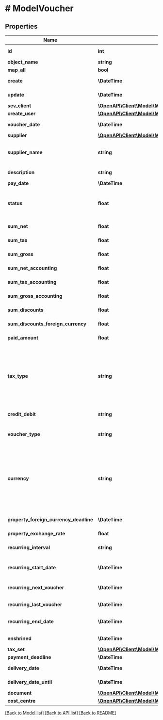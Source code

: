 # # ModelVoucher

## Properties

Name | Type | Description | Notes
------------ | ------------- | ------------- | -------------
**id** | **int** | The voucher id | [optional] [readonly]
**object_name** | **string** | The voucher object name |
**map_all** | **bool** |  |
**create** | **\DateTime** | Date of voucher creation | [optional] [readonly]
**update** | **\DateTime** | Date of last voucher update | [optional] [readonly]
**sev_client** | [**\OpenAPI\Client\Model\ModelVoucherSevClient**](ModelVoucherSevClient.md) |  | [optional]
**create_user** | [**\OpenAPI\Client\Model\ModelVoucherCreateUser**](ModelVoucherCreateUser.md) |  | [optional]
**voucher_date** | **\DateTime** | Needs to be provided as timestamp or dd.mm.yyyy | [optional]
**supplier** | [**\OpenAPI\Client\Model\ModelVoucherSupplier**](ModelVoucherSupplier.md) |  | [optional]
**supplier_name** | **string** | The supplier name.&lt;br&gt;       The value you provide here will determine what supplier name is shown for the voucher in case you did not provide a supplier. | [optional]
**description** | **string** | The description of the voucher. Essentially the voucher number. | [optional]
**pay_date** | **\DateTime** | Needs to be timestamp or dd.mm.yyyy | [optional]
**status** | **float** | Please have a look in       &lt;a href&#x3D;&#39;https://api.sevdesk.de/#section/Types-and-status-of-vouchers&#39;&gt;status of vouchers&lt;/a&gt;      to see what the different status codes mean |
**sum_net** | **float** | Net sum of the voucher | [optional] [readonly]
**sum_tax** | **float** | Tax sum of the voucher | [optional] [readonly]
**sum_gross** | **float** | Gross sum of the voucher | [optional] [readonly]
**sum_net_accounting** | **float** | Net accounting sum of the voucher. Is usually the same as sumNet | [optional] [readonly]
**sum_tax_accounting** | **float** | Tax accounting sum of the voucher. Is usually the same as sumTax | [optional] [readonly]
**sum_gross_accounting** | **float** | Gross accounting sum of the voucher. Is usually the same as sumGross | [optional] [readonly]
**sum_discounts** | **float** | Sum of all discounts in the voucher | [optional] [readonly]
**sum_discounts_foreign_currency** | **float** | Discounts sum of the voucher in the foreign currency | [optional] [readonly]
**paid_amount** | **float** | Amount which has already been paid for this voucher by the customer | [optional] [readonly]
**tax_type** | **string** | Tax type of the voucher. There are four tax types: 1. default - Umsatzsteuer ausweisen 2. eu - Steuerfreie innergemeinschaftliche Lieferung (Europäische Union) 3. noteu - Steuerschuldnerschaft des Leistungsempfängers (außerhalb EU, z. B. Schweiz) 4. custom - Using custom tax set 5. ss - Not subject to VAT according to §19 1 UStG Tax rates are heavily connected to the tax type used. |
**credit_debit** | **string** | Defines if your voucher is a credit (C) or debit (D) |
**voucher_type** | **string** | Type of the voucher. For more information on the different types, check       &lt;a href&#x3D;&#39;https://api.sevdesk.de/#section/Types-and-status-of-vouchers&#39;&gt;this&lt;/a&gt; |
**currency** | **string** | specifies which currency the voucher should have. Attention: If the currency differs from the default currency stored in the account, then either the \&quot;propertyForeignCurrencyDeadline\&quot; or \&quot;propertyExchangeRate\&quot; parameter must be specified. If both parameters are specified, then the \&quot;propertyForeignCurrencyDeadline\&quot; parameter is preferred | [optional]
**property_foreign_currency_deadline** | **\DateTime** | Defines the exchange rate day and and then the exchange rate is set from sevDesk. Needs to be provided as timestamp or dd.mm.yyyy | [optional]
**property_exchange_rate** | **float** | Defines the exchange rate | [optional]
**recurring_interval** | **string** | The DateInterval in which recurring vouchers are generated.&lt;br&gt;       Necessary attribute for all recurring vouchers. | [optional] [readonly]
**recurring_start_date** | **\DateTime** | The date when the recurring vouchers start being generated.&lt;br&gt;       Necessary attribute for all recurring vouchers. | [optional] [readonly]
**recurring_next_voucher** | **\DateTime** | The date when the next voucher should be generated.&lt;br&gt;       Necessary attribute for all recurring vouchers. | [optional] [readonly]
**recurring_last_voucher** | **\DateTime** | The date when the last voucher was generated. | [optional] [readonly]
**recurring_end_date** | **\DateTime** | The date when the recurring vouchers end being generated.&lt;br&gt;      Necessary attribute for all recurring vouchers. | [optional] [readonly]
**enshrined** | **\DateTime** | Defines if and when voucher was enshrined. Enshrined vouchers can not be manipulated. | [optional] [readonly]
**tax_set** | [**\OpenAPI\Client\Model\ModelVoucherUpdateTaxSet**](ModelVoucherUpdateTaxSet.md) |  | [optional]
**payment_deadline** | **\DateTime** | Payment deadline of the voucher. | [optional]
**delivery_date** | **\DateTime** | Needs to be provided as timestamp or dd.mm.yyyy | [optional]
**delivery_date_until** | **\DateTime** | Needs to be provided as timestamp or dd.mm.yyyy | [optional]
**document** | [**\OpenAPI\Client\Model\ModelVoucherUpdateDocument**](ModelVoucherUpdateDocument.md) |  | [optional]
**cost_centre** | [**\OpenAPI\Client\Model\ModelVoucherUpdateCostCentre**](ModelVoucherUpdateCostCentre.md) |  | [optional]

[[Back to Model list]](../../README.md#models) [[Back to API list]](../../README.md#endpoints) [[Back to README]](../../README.md)
